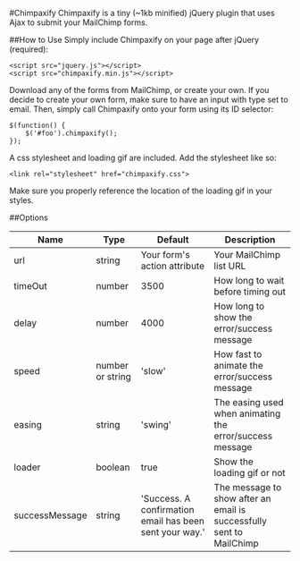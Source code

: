 #Chimpaxify
Chimpaxify is a tiny (~1kb minified) jQuery plugin that uses Ajax to submit your MailChimp forms. 

##How to Use
Simply include Chimpaxify on your page after jQuery (required):
	
	<script src="jquery.js"></script>
	<script src="chimpaxify.min.js"></script>

Download any of the forms from MailChimp, or create your own. If you decide to create your own form, make sure to have an input with type set to email. Then, simply call Chimpaxify onto your form using its ID selector:

	$(function() {
		$('#foo').chimpaxify();
	});

A css stylesheet and loading gif are included. Add the stylesheet like so:

	<link rel="stylesheet" href="chimpaxify.css">

Make sure you properly reference the location of the loading gif in your styles.

##Options
<table>
	<thead>
		<tr>
			<th>Name</th>
			<th>Type</th>
			<th>Default</th>
			<th>Description</th>
		</tr>
	</thead>
	<tbody>
		<tr>
			<td>url</td>
			<td>string</td>
			<td>Your form's action attribute</td>
			<td>Your MailChimp list URL</td>
		</tr>
		<tr>
			<td>timeOut</td>
			<td>number</td>
			<td>3500</td>
			<td>How long to wait before timing out</td>
		</tr>
		<tr>
			<td>delay</td>
			<td>number</td>
			<td>4000</td>
			<td>How long to show the error/success message</td>
		</tr>
		<tr>
			<td>speed</td>
			<td>number or string</td>
			<td>'slow'</td>
			<td>How fast to animate the error/success message</td>
		</tr>
		<tr>
			<td>easing</td>
			<td>string</td>
			<td>'swing'</td>
			<td>The easing used when animating the error/success message</td>
		</tr>
		<tr>
			<td>loader</td>
			<td>boolean</td>
			<td>true</td>
			<td>Show the loading gif or not</td>
		</tr>
		<tr>
			<td>successMessage</td>
			<td>string</td>
			<td>'Success. A confirmation email has been sent your way.'</td>
			<td>The message to show after an email is successfully sent to MailChimp</td>
		</tr>
	</tbody>
</table>